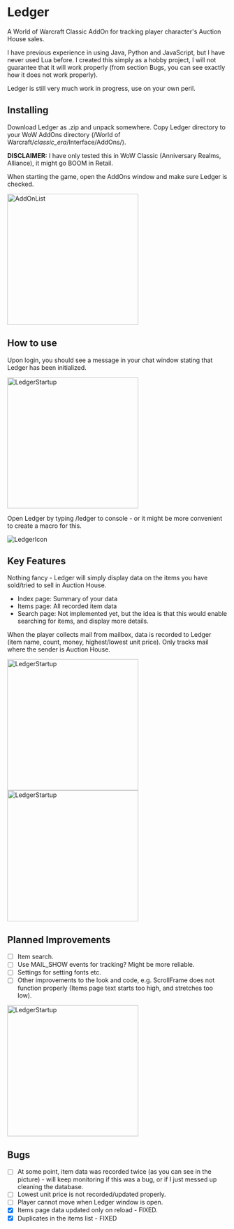 # Ledger

A World of Warcraft Classic AddOn for tracking player character's Auction House sales.

I have previous experience in using Java, Python and JavaScript, but I have never used Lua before. I created this simply as a hobby project, I will not guarantee that it will work properly (from section Bugs, you can see exactly how it does not work properly).

Ledger is still very much work in progress, use on your own peril.


## Installing

Download Ledger as .zip and unpack somewhere. Copy Ledger directory to your WoW AddOns directory (/World of Warcraft/_classic_era_/Interface/AddOns/).

**DISCLAIMER:** I have only tested this in WoW Classic (Anniversary Realms, Alliance), it might go BOOM in Retail.

When starting the game, open the AddOns window and make sure Ledger is checked.

<img src="https://github.com/user-attachments/assets/6cb88dbc-5d90-42b2-9b4b-99cbe964d746" alt="AddOnList" width="300">


## How to use

Upon login, you should see a message in your chat window stating that Ledger has been initialized.

<img src="https://github.com/user-attachments/assets/8da4596b-d226-435f-a711-0dd266060052" alt="LedgerStartup" width="300">

Open Ledger by typing /ledger to console - or it might be more convenient to create a macro for this.

![LedgerIcon](https://github.com/user-attachments/assets/065465f0-2c36-49f3-b317-999a7f9f1863)


## Key Features

Nothing fancy - Ledger will simply display data on the items you have sold/tried to sell in Auction House.
- Index page: Summary of your data
- Items page: All recorded item data
- Search page: Not implemented yet, but the idea is that this would enable searching for items, and display more details.

When the player collects mail from mailbox, data is recorded to Ledger (item name, count, money, highest/lowest unit price). Only tracks mail where the sender is Auction House.

<img src="https://github.com/user-attachments/assets/34105173-6ca8-4b1d-9ddb-80ac3e2aab2b" alt="LedgerStartup" width="300"><img src="https://github.com/user-attachments/assets/3791445a-70b9-42d2-96fc-ab205982f14e" alt="LedgerStartup" width="300">


## Planned Improvements
- [ ] Item search.
- [ ] Use MAIL_SHOW events for tracking? Might be more reliable.
- [ ] Settings for setting fonts etc.
- [ ] Other improvements to the look and code, e.g. ScrollFrame does not function properly (Items page text starts too high, and stretches too low).

<img src="https://github.com/user-attachments/assets/0c76869b-beda-4efc-b52b-1afcb9d77712" alt="LedgerStartup" width="300">


## Bugs
- [ ] At some point, item data was recorded twice (as you can see in the picture) - will keep monitoring if this was a bug, or if I just messed up cleaning the database.
- [ ] Lowest unit price is not recorded/updated properly.
- [ ] Player cannot move when Ledger window is open.
- [x] Items page data updated only on reload - FIXED.
- [x] Duplicates in the items list - FIXED
